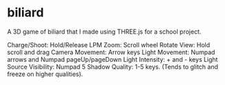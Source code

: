 # biliard
A 3D game of biliard that I made using THREE.js for a school project.

Charge/Shoot: Hold/Release LPM
Zoom: Scroll wheel
Rotate View: Hold scroll and drag
Camera Movement: Arrow keys
Light Movement: Numpad arrows and Numpad pageUp/pageDown
Light Intensity: + and - keys
Light Source Visibility: Numpad 5
Shadow Quality: 1-5 keys. (Tends to glitch and freeze on higher qualities).
